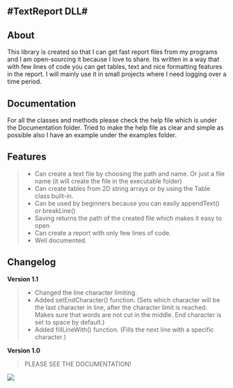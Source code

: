 #TextReport DLL#
----------

## About ##
This library is created so that I can get fast report files from my programs and I am open-sourcing it because I love to share. Its written in a way that with few lines of code you can get tables, text and nice formatting features in the report. I will mainly use it in small projects where I need logging over a time period.

## Documentation ##
For all the classes and methods please check the help file which is under the Documentation folder. Tried to make the help file as clear and simple as possible also I have an example under the examples folder.

## Features ##

> - Can create a text file by choosing the path and name. Or just a file name (it will create the file in the executable folder)
> - Can create tables from 2D string arrays or by using the Table class built-in.
> - Can be used by beginners because you can easily appendText() or breakLine()
> - Saving returns the path of the created file which makes it easy to open
> - Can create a report with only few lines of code.
> - Well documented.

## Changelog ##
**Version 1.1**
> - Changed the line character limiting.
> - Added setEndCharacter() function. (Sets which character will be the last character in line, after the character limit is reached. Makes sure that words are not cut in the middle. End character is set to space by default.)
> - Added fillLineWith() function. (Fills the next line with a specific character.)

**Version 1.0**
> PLEASE SEE THE DOCUMENTATION!

![](https://cdn.meme.am/instances/500x/67126131.jpg)